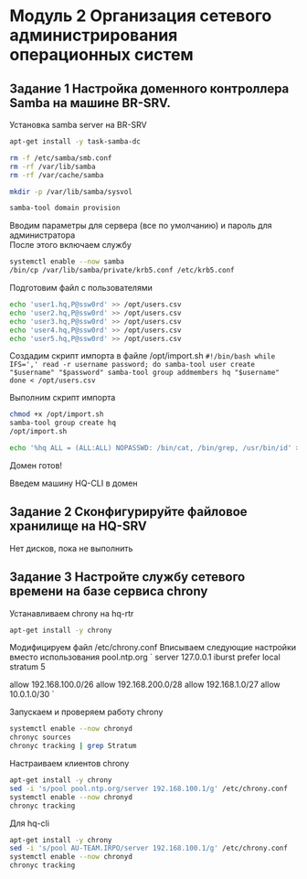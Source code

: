 # Модуль 2 Организация сетевого администрирования операционных систем


## Задание 1 Настройка доменного контроллера Samba на машине BR-SRV.

Установка samba server на BR-SRV
```sh
apt-get install -y task-samba-dc

rm -f /etc/samba/smb.conf
rm -rf /var/lib/samba
rm -rf /var/cache/samba

mkdir -p /var/lib/samba/sysvol

samba-tool domain provision
```

Вводим параметры для сервера (все по умолчанию) и пароль для администратора  
После этого включаем службу
```sh
systemctl enable --now samba
/bin/cp /var/lib/samba/private/krb5.conf /etc/krb5.conf 
```

Подготовим файл с пользователями
```sh
echo 'user1.hq,P@ssw0rd' >> /opt/users.csv
echo 'user2.hq,P@ssw0rd' >> /opt/users.csv
echo 'user3.hq,P@ssw0rd' >> /opt/users.csv
echo 'user4.hq,P@ssw0rd' >> /opt/users.csv
echo 'user5.hq,P@ssw0rd' >> /opt/users.csv
```

Создадим скрипт импорта в файле /opt/import.sh
`
#!/bin/bash
while IFS=',' read -r username password; do
    samba-tool user create "$username" "$password"
    samba-tool group addmembers hq "$username"
done < /opt/users.csv
`

Выполним скрипт импорта
```sh
chmod +x /opt/import.sh
samba-tool group create hq
/opt/import.sh
```

```sh
echo '%hq ALL = (ALL:ALL) NOPASSWD: /bin/cat, /bin/grep, /usr/bin/id' >> /etc/sudoers
```

Домен готов!

Введем машину HQ-CLI в домен

## Задание 2 Сконфигурируйте файловое хранилище на HQ-SRV

Нет дисков, пока не выполнить

## Задание 3 Настройте службу сетевого времени на базе сервиса chrony 

Устанавливаем chrony на hq-rtr
```sh
apt-get install -y chrony
```

Модифицируем файл /etc/chrony.conf
Вписываем следующие настройки вместо использования pool.ntp.org
`
server 127.0.0.1 iburst prefer
local stratum 5

allow 192.168.100.0/26
allow 192.168.200.0/28
allow 192.168.1.0/27
allow 10.0.1.0/30
`

Запускаем и проверяем работу chrony
```sh
systemctl enable --now chronyd
chronyc sources
chronyc tracking | grep Stratum
```

Настраиваем клиентов chrony
```sh
apt-get install -y chrony
sed -i 's/pool pool.ntp.org/server 192.168.100.1/g' /etc/chrony.conf
systemctl enable --now chronyd
chronyc tracking 
```

Для hq-cli
```sh
apt-get install -y chrony
sed -i 's/pool AU-TEAM.IRPO/server 192.168.100.1/g' /etc/chrony.conf
systemctl enable --now chronyd
chronyc tracking 
```